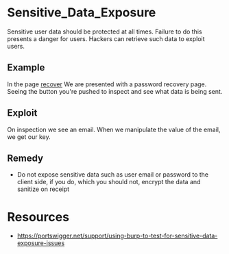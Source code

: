 # Sensitive_Data_Exposure
Sensitive user data should be protected at all times. Failure to do this presents a danger for users. Hackers can retrieve such data to exploit users.

## Example
In the page <a href="http://192.168.43.251/index.php?page=recover">recover</a> We are presented with a password recovery page. Seeing the button you're pushed to inspect and see what data is being sent.

## Exploit
On inspection we see an email. When we manipulate the value of the email, we get our key.

## Remedy
* Do not expose sensitive data such as user email or password to the client side, if you do, which you should not, encrypt the  data and sanitize on receipt

# Resources
* https://portswigger.net/support/using-burp-to-test-for-sensitive-data-exposure-issues